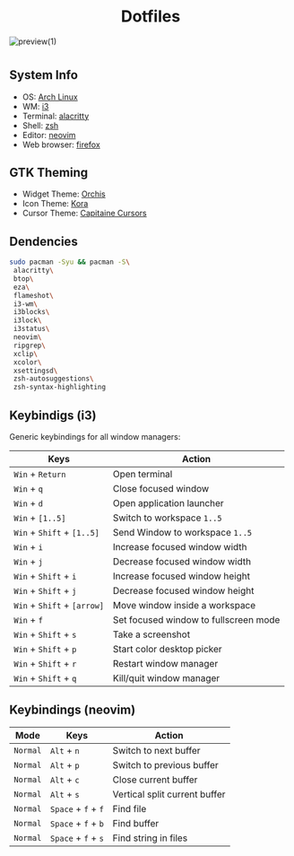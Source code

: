 <div align='center'>
 <h1>Dotfiles</h1>
</div>

![preview(1)](https://github.com/user-attachments/assets/3b4b7413-a5e0-461c-b1fe-5d6a04211a45)

<h1>
  <a href="#--------"><img alt="" align="right" src="https://img.shields.io/github/stars/dpv927/dotfiles?color=0C0E0F&labelColor=0C0E0F&style=for-the-badge"/></a>
  <a href="#--------"><img alt="" align="left" src="https://badges.pufler.dev/visits/dpv927/dotfiles?style=flat-square&label=&color=0C0E0F&logo=github&logoColor=white&labelColor=0C0E0F"/></a>
</h1>


## System Info
- OS: [Arch Linux](https://archlinux.org/)
- WM: [i3](https://archlinux.org/packages/extra/x86_64/i3-wm/)
- Terminal: [alacritty](https://archlinux.org/packages/extra/x86_64/alacritty/)
- Shell: [zsh](https://archlinux.org/packages/extra/x86_64/zsh/)
- Editor: [neovim](https://archlinux.org/packages/extra/x86_64/neovim/)
- Web browser: [firefox](https://archlinux.org/packages/extra/x86_64/firefox/)

## GTK Theming 
- Widget Theme: [Orchis](https://www.gnome-look.org/p/1357889)
- Icon Theme: [Kora](https://www.gnome-look.org/p/1256209)
- Cursor Theme: [Capitaine Cursors](https://www.gnome-look.org/p/1148692)

## Dendencies
```bash
sudo pacman -Syu && pacman -S\
 alacritty\
 btop\
 eza\
 flameshot\
 i3-wm\
 i3blocks\
 i3lock\
 i3status\
 neovim\
 ripgrep\
 xclip\
 xcolor\
 xsettingsd\
 zsh-autosuggestions\
 zsh-syntax-highlighting
```

## Keybindigs (i3)

Generic keybindings for all window managers:

| Keys                        | Action                                 |
|-----------------------------|---------------------------------------|
| `Win` + `Return`            | Open terminal                         |
| `Win` + `q`                 | Close focused window                  |
| `Win` + `d`                 | Open application launcher             |
| `Win` + `[1..5]`            | Switch to workspace `1..5`            |
| `Win` + `Shift` + `[1..5]`  | Send Window to workspace `1..5`       |
| `Win` + `i`                 | Increase focused window width         |
| `Win` + `j`                 | Decrease focused window width         |
| `Win` + `Shift` + `i`       | Increase focused window height        |
| `Win` + `Shift` + `j`       | Decrease focused window height        |
| `Win` + `Shift` + `[arrow]` | Move window inside a workspace        |
| `Win` + `f`                 | Set focused window to fullscreen mode |
| `Win` + `Shift` + `s`       | Take a screenshot                     |
| `Win` + `Shift` + `p`       | Start color desktop picker            |
| `Win` + `Shift` + `r`       | Restart window manager                |
| `Win` + `Shift` + `q`       | Kill/quit window manager              |

## Keybindings (neovim)

| Mode     | Keys                | Action                        |
| -------- | --------------------|-------------------------------|
| `Normal` | `Alt` + `n`         | Switch to next buffer         |
| `Normal` | `Alt` + `p`         | Switch to previous buffer     |
| `Normal` | `Alt` + `c`         | Close current buffer          |
| `Normal` | `Alt` + `s`         | Vertical split current buffer |
| `Normal` | `Space` + `f` + `f` | Find file                     |   |
| `Normal` | `Space` + `f` + `b` | Find buffer                   |
| `Normal` | `Space` + `f` + `s` | Find string in files          |
